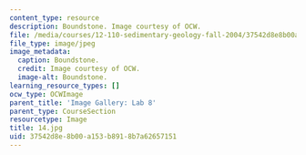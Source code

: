 ```yaml
---
content_type: resource
description: Boundstone. Image courtesy of OCW.
file: /media/courses/12-110-sedimentary-geology-fall-2004/37542d8e8b00a153b8918b7a62657151_14.jpg
file_type: image/jpeg
image_metadata:
  caption: Boundstone.
  credit: Image courtesy of OCW.
  image-alt: Boundstone.
learning_resource_types: []
ocw_type: OCWImage
parent_title: 'Image Gallery: Lab 8'
parent_type: CourseSection
resourcetype: Image
title: 14.jpg
uid: 37542d8e-8b00-a153-b891-8b7a62657151
---
```

